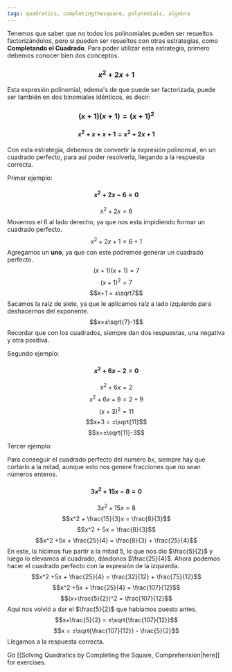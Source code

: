 ```yaml
---
tags: quadratics, completingthesquare, polynomials, algebra
---
```



Tenemos que saber que no todos los polinomiales pueden ser resueltos factorizándolos, pero si pueden ser resueltos con otras estrategias, como **Completando el Cuadrado**.
Para poder utilizar esta estrategia, primero debemos conocer bien dos conceptos.
### $$x^2 + 2x + 1$$
Esta expresión polinomial, edema's de que puede ser factorizada, puede ser también en dos binomiales idénticos, es decir:
### $$(x+1)(x+1) = (x+1)^2$$
#### $$x^2 + x + x + 1 = x^2 + 2x + 1$$

Con esta estrategia, debemos de convertir la expresión polinomial, en un cuadrado perfecto, para así poder resolverla, llegando a la respuesta correcta.

Primer ejemplo:

#### $$x^2+2x-6 = 0$$
$$x^2 + 2x = 6$$
Movemos el $6$ al lado derecho, ya que nos esta impidiendo formar un cuadrado perfecto.
$$x^2+2x+1 = 6 + 1$$
Agregamos un **uno**, ya que con este podremos generar un cuadrado perfecto.
$$(x + 1)(x + 1) = 7$$
$$(x+1)^2 = 7$$
$$x+1 = ±\sqrt7$$
Sacamos la raíz de siete, ya que le aplicamos raíz a lado izquierdo para deshacernos del exponente.
$$x=±\sqrt{7}-1$$
Recordar que con los cuadrados, siempre dan dos respuestas, una negativa y otra positiva.

Segundo ejemplo:

#### $$x^2 +6x - 2 = 0$$
$$x^2 + 6x = 2$$
$$x^2 + 6x + 9 = 2 + 9$$
$$(x+3)^2 = 11$$
$$x+3 = ±\sqrt{11}$$
$$x=±\sqrt{11}-3$$

Tercer ejemplo:


Para conseguir el cuadrado perfecto del numero $bx$, siempre hay que cortarlo a la mitad, aunque esto nos genere fracciones que no sean números enteros.
#### $$3x^2+15x-8 = 0$$
$$3x^2 + 15x = 8$$
$$x^2 + \frac{15}{3}x = \frac{8}{3}$$
$$x^2 + 5x = \frac{8}{3}$$
$$x^2 +5x + \frac{25}{4} = \frac{8}{3} + \frac{25}{4}$$
En este, lo hicimos fue partir a la mitad 5, lo que nos dio $\frac{5}{2}$ y luego lo elevamos al cuadrado, dándonos $\frac{25}{4}$. Ahora podemos hacer el cuadrado perfecto con la expresión de la izquierda.
$$x^2 +5x + \frac{25}{4} = \frac{32}{12} + \frac{75}{12}$$
$$x^2 +5x + \frac{25}{4} = \frac{107}{12}$$
$$(x+\frac{5}{2})^2 = \frac{107}{12}$$
Aquí nos volvió a dar el $\frac{5}{2}$ que habíamos puesto antes.
$$x+\frac{5}{2} = ±\sqrt{\frac{107}{12}}$$
$$x = ±\sqrt{\frac{107}{12}} - \frac{5}{2}$$
Llegamos a la respuesta correcta.

Go [[Solving Quadratics by Completing the Square, Comprehension|here]] for exercises.
